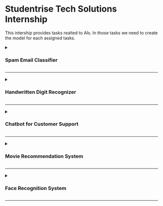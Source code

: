 # Studentrise Tech Solutions Internship

This intership provides tasks realted to AIs. In those tasks we need to create the model for each assigned tasks.

<details>
  
<summary><h3>Spam Email Classifier</h3></summary>

Creating an AI model to classify emails as spam or not spam involves several steps, including data collection, preprocessing, feature extraction, and model training. Here's a step-by-step guide to building such a classifier:

**Step 1:** Data Collection
You can use the Enron email dataset, which is publicly available and commonly used for email classification tasks.

**Step 2:** Data Preprocessing
Preprocessing involves cleaning the text data to make it suitable for feature extraction and model training. Common preprocessing steps include:

Removing HTML tags: Emails often contain HTML content.

Removing special characters and numbers: These are usually not helpful for text classification.

Converting text to lowercase: This ensures uniformity.

Removing stop words: Words like "and", "the", etc., which are not useful for classification.

Stemming or lemmatization: Reducing words to their base forms.

**Step 3:** Feature Extraction
Feature extraction involves converting text data into numerical features that can be used by machine learning algorithms. Common techniques include:

Bag of Words (BoW): Representing text as a set of word frequencies.

Term Frequency-Inverse Document Frequency (TF-IDF): A more refined version of BoW that accounts for the importance of words.

Word Embeddings: Using pre-trained models like Word2Vec or GloVe to convert words into dense vectors.

**Step 4:** Model Training
Several machine learning algorithms can be used to train the classifier, including:

Logistic Regression: A simple and effective baseline model.
Naive Bayes: Particularly suited for text classification tasks.
Support Vector Machines (SVM): Effective for high-dimensional spaces.
Random Forest: An ensemble method that is robust and powerful.
Neural Networks: Including simple feedforward networks or more complex architectures like LSTM or Transformers for advanced performance.
**Step 5:** Model Evaluation
Evaluating the performance of your model using metrics such as accuracy, precision, recall, F1-score, and ROC-AUC.

**Step 6:** Deployment
Deploying the model in a production environment where it can classify incoming emails in real-time.

Here’s a simplified implementation using Python and common libraries like Scikit-learn, NLTK, and Pandas:

python
```
import pandas as pd
import numpy as np
from sklearn.model_selection import train_test_split
from sklearn.feature_extraction.text import TfidfVectorizer
from sklearn.naive_bayes import MultinomialNB
from sklearn.metrics import accuracy_score, precision_score, recall_score, f1_score
import re
import nltk
from nltk.corpus import stopwords

# Download stopwords
nltk.download('stopwords')

# Load the dataset (assuming it's already downloaded and extracted)
emails = pd.read_csv('enron_emails.csv')

# Preprocessing function
def preprocess_text(text):
    # Remove HTML tags
    text = re.sub(r'<.*?>', '', text)
    # Remove special characters and numbers
    text = re.sub(r'\W', ' ', text)
    text = re.sub(r'\d', ' ', text)
    # Convert to lowercase
    text = text.lower()
    # Remove stop words
    stop_words = set(stopwords.words('english'))
    text = ' '.join(word for word in text.split() if word not in stop_words)
    return text

# Apply preprocessing
emails['clean_text'] = emails['message'].apply(preprocess_text)

# Feature extraction
vectorizer = TfidfVectorizer(max_features=3000)
X = vectorizer.fit_transform(emails['clean_text']).toarray()
y = emails['label']  # Assuming 'label' is the column with spam/ham labels

# Split the data
X_train, X_test, y_train, y_test = train_test_split(X, y, test_size=0.2, random_state=42)

# Train a model
model = MultinomialNB()
model.fit(X_train, y_train)

# Predict and evaluate
y_pred = model.predict(X_test)

# Evaluation metrics
accuracy = accuracy_score(y_test, y_pred)
precision = precision_score(y_test, y_pred, pos_label='spam')
recall = recall_score(y_test, y_pred, pos_label='spam')
f1 = f1_score(y_test, y_pred, pos_label='spam')

print(f'Accuracy: {accuracy}')
print(f'Precision: {precision}')
print(f'Recall: {recall}')
print(f'F1 Score: {f1}')
```

</details>

---

<details>
<summary><h3>Handwritten Digit Recognizer</h3></summary>
To develop a handwritten digit recognizer using the MNIST dataset, you can follow these steps:

1. **Set Up the Environment:**
   Ensure you have the necessary libraries installed. You will need TensorFlow/Keras for the neural network, and Tkinter or another GUI library for the interface.
   ```bash
   pip install tensorflow numpy matplotlib
   ```

2. **Load and Preprocess the MNIST Dataset:**
   Load the dataset, normalize the pixel values, and split the data into training and testing sets.
   ```python
   import tensorflow as tf
   from tensorflow.keras.datasets import mnist

   (x_train, y_train), (x_test, y_test) = mnist.load_data()
   x_train, x_test = x_train / 255.0, x_test / 255.0

   x_train = x_train.reshape(-1, 28, 28, 1)
   x_test = x_test.reshape(-1, 28, 28, 1)
   ```

3. **Build the CNN Model:**
   Define a convolutional neural network using Keras.
   ```python
   from tensorflow.keras.models import Sequential
   from tensorflow.keras.layers import Conv2D, MaxPooling2D, Flatten, Dense

   model = Sequential([
       Conv2D(32, kernel_size=(3, 3), activation='relu', input_shape=(28, 28, 1)),
       MaxPooling2D(pool_size=(2, 2)),
       Conv2D(64, kernel_size=(3, 3), activation='relu'),
       MaxPooling2D(pool_size=(2, 2)),
       Flatten(),
       Dense(128, activation='relu'),
       Dense(10, activation='softmax')
   ])

   model.compile(optimizer='adam', loss='sparse_categorical_crossentropy', metrics=['accuracy'])
   ```

4. **Train the Model:**
   Train the model with the training data.
   ```python
   model.fit(x_train, y_train, epochs=5, validation_data=(x_test, y_test))
   ```

5. **Evaluate the Model:**
   Evaluate the model's performance on the test data.
   ```python
   test_loss, test_acc = model.evaluate(x_test, y_test)
   print(f'Test accuracy: {test_acc}')
   ```

6. **Create the GUI:**
   Use Tkinter to create a simple GUI where users can draw digits.
   ```python
   import tkinter as tk
   from PIL import Image, ImageDraw, ImageOps
   import numpy as np

   class DigitRecognizerApp(tk.Tk):
       def __init__(self, model):
           super().__init__()
           self.title("Handwritten Digit Recognizer")
           self.canvas = tk.Canvas(self, width=200, height=200, bg='white')
           self.canvas.pack()
           self.button_predict = tk.Button(self, text="Predict", command=self.predict_digit)
           self.button_predict.pack()
           self.button_clear = tk.Button(self, text="Clear", command=self.clear_canvas)
           self.button_clear.pack()
           self.model = model
           self.image = Image.new('L', (200, 200), 255)
           self.draw = ImageDraw.Draw(self.image)
           self.canvas.bind('<B1-Motion>', self.paint)

       def paint(self, event):
           x1, y1 = (event.x - 5), (event.y - 5)
           x2, y2 = (event.x + 5), (event.y + 5)
           self.canvas.create_oval(x1, y1, x2, y2, fill='black')
           self.draw.ellipse([x1, y1, x2, y2], fill='black')

       def predict_digit(self):
           image = self.image.resize((28, 28)).convert('L')
           image = ImageOps.invert(image)
           image = np.array(image) / 255.0
           image = image.reshape(1, 28, 28, 1)
           prediction = self.model.predict(image)
           digit = np.argmax(prediction)
           tk.messagebox.showinfo("Prediction", f"The digit is: {digit}")

       def clear_canvas(self):
           self.canvas.delete("all")
           self.draw.rectangle([0, 0, 200, 200], fill='white')

   if __name__ == "__main__":
       app = DigitRecognizerApp(model)
       app.mainloop()
   ```
</details>

------
<details>
<summary><h3>Chatbot for Customer Support</h3></summary>

  To build an AI-powered chatbot for customer support, follow these steps:

1. **Set Up Environment:**
   Ensure you have the necessary tools and libraries. You will need a pre-trained language model API (like OpenAI GPT-3 or Dialogflow), a backend framework (like Flask or Django), and a frontend framework (like React or a mobile framework).

2. **Choose and Set Up the Language Model:**
   - **OpenAI GPT-3:**
     - Sign up and get API access from OpenAI.
     - Install the OpenAI Python client.
       ```bash
       pip install openai
       ```
     - Create a script to handle requests to the GPT-3 API.
       ```python
       import openai

       openai.api_key = 'your_openai_api_key'

       def get_gpt3_response(prompt):
           response = openai.Completion.create(
               engine="text-davinci-003",
               prompt=prompt,
               max_tokens=150
           )
           return response.choices[0].text.strip()
       ```

   - **Google Dialogflow:**
     - Set up a Dialogflow project and create an agent.
     - Integrate Dialogflow with your backend using its API.

3. **Build the Backend:**
   Use a backend framework like Flask to handle user queries and interact with the language model API.
   ```python
   from flask import Flask, request, jsonify
   from your_gpt3_module import get_gpt3_response  # Import the function you created

   app = Flask(__name__)

   @app.route('/chat', methods=['POST'])
   def chat():
       user_message = request.json.get('message')
       response = get_gpt3_response(user_message)
       return jsonify({'response': response})

   if __name__ == '__main__':
       app.run(debug=True)
   ```

4. **Build the Frontend:**
   Use a frontend framework like React to create a user interface for the chatbot.
   ```jsx
   // App.js (React)
   import React, { useState } from 'react';
   import axios from 'axios';

   function App() {
       const [message, setMessage] = useState('');
       const [response, setResponse] = useState('');

       const handleSend = async () => {
           const result = await axios.post('http://localhost:5000/chat', { message });
           setResponse(result.data.response);
       };

       return (
           <div className="App">
               <h1>Customer Support Chatbot</h1>
               <input
                   type="text"
                   value={message}
                   onChange={(e) => setMessage(e.target.value)}
               />
               <button onClick={handleSend}>Send</button>
               <p>{response}</p>
           </div>
       );
   }

   export default App;
   ```

5. **Deploy the Application:**
   - **Backend:** Deploy the Flask backend on a platform like Heroku, AWS, or any other cloud service.
   - **Frontend:** Deploy the React frontend on a platform like Netlify, Vercel, or any web hosting service.

6. **Integrate and Test:**
   Ensure the frontend and backend are properly integrated and test the chatbot with various customer support queries.

By following these steps, you can build and deploy an AI-powered chatbot for customer support that uses a pre-trained language model to handle and respond to user queries effectively.

</details>

------

<details>

<summary><h3>Movie Recommendation System</h3></summary>

To develop a movie recommendation system using collaborative filtering or content-based filtering, follow these steps:

1. **Set Up the Environment:**
   Ensure you have the necessary libraries installed. You will need pandas, NumPy, and scikit-learn for data processing and modeling.
   ```bash
   pip install pandas numpy scikit-learn
   ```

2. **Collect and Preprocess the Data:**
   Use the MovieLens dataset, which is a widely used dataset for movie recommendations. Download the dataset and preprocess it.
   ```python
   import pandas as pd

   # Load datasets
   ratings = pd.read_csv('path/to/ratings.csv')
   movies = pd.read_csv('path/to/movies.csv')

   # Merge datasets
   data = pd.merge(ratings, movies, on='movieId')
   ```

3. **Implement Collaborative Filtering:**
   - **User-Based Collaborative Filtering:**
     Calculate the similarity between users and recommend movies based on similar users' preferences.
     ```python
     from sklearn.metrics.pairwise import cosine_similarity

     # Create user-item matrix
     user_item_matrix = data.pivot_table(index='userId', columns='title', values='rating')

     # Fill NaN with 0
     user_item_matrix = user_item_matrix.fillna(0)

     # Calculate cosine similarity between users
     user_similarity = cosine_similarity(user_item_matrix)

     # Convert to DataFrame
     user_similarity_df = pd.DataFrame(user_similarity, index=user_item_matrix.index, columns=user_item_matrix.index)

     def get_user_based_recommendations(user_id, n_recommendations=5):
         # Get similar users
         similar_users = user_similarity_df[user_id].sort_values(ascending=False).index[1:]
         # Get movies rated by similar users
         similar_users_ratings = user_item_matrix.loc[similar_users]
         # Calculate weighted average of ratings
         recommended_movies = similar_users_ratings.mean(axis=0).sort_values(ascending=False).head(n_recommendations)
         return recommended_movies.index.tolist()

     # Example usage
     print(get_user_based_recommendations(user_id=1))
     ```

   - **Item-Based Collaborative Filtering:**
     Calculate the similarity between items (movies) and recommend movies similar to ones the user has liked.
     ```python
     # Transpose user-item matrix to item-user matrix
     item_user_matrix = user_item_matrix.T

     # Calculate cosine similarity between movies
     item_similarity = cosine_similarity(item_user_matrix)

     # Convert to DataFrame
     item_similarity_df = pd.DataFrame(item_similarity, index=item_user_matrix.index, columns=item_user_matrix.index)

     def get_item_based_recommendations(movie_title, n_recommendations=5):
         # Get similar movies
         similar_movies = item_similarity_df[movie_title].sort_values(ascending=False).index[1:n_recommendations+1]
         return similar_movies.tolist()

     # Example usage
     print(get_item_based_recommendations(movie_title='Toy Story (1995)'))
     ```

4. **Implement Content-Based Filtering:**
   Calculate the similarity between movies based on their content features (e.g., genres, directors, actors).
   ```python
   from sklearn.feature_extraction.text import TfidfVectorizer
   from sklearn.metrics.pairwise import linear_kernel

   # Create TF-IDF matrix for movie genres
   tfidf = TfidfVectorizer(stop_words='english')
   tfidf_matrix = tfidf.fit_transform(movies['genres'])

   # Calculate cosine similarity between movies
   cosine_sim = linear_kernel(tfidf_matrix, tfidf_matrix)

   # Create a series with movie titles as index
   indices = pd.Series(movies.index, index=movies['title']).drop_duplicates()

   def get_content_based_recommendations(movie_title, n_recommendations=5):
       idx = indices[movie_title]
       sim_scores = list(enumerate(cosine_sim[idx]))
       sim_scores = sorted(sim_scores, key=lambda x: x[1], reverse=True)
       sim_scores = sim_scores[1:n_recommendations+1]
       movie_indices = [i[0] for i in sim_scores]
       return movies['title'].iloc[movie_indices].tolist()

   # Example usage
   print(get_content_based_recommendations(movie_title='Toy Story (1995)'))
   ```

5. **Evaluation and Deployment:**
   Evaluate the performance of your recommendation system using metrics such as precision, recall, or RMSE. Once satisfied with the performance, you can deploy the system using a web framework like Flask or Django, or integrate it into an existing application.

By following these steps, you can create a movie recommendation system using collaborative filtering or content-based filtering. Adjust the algorithms and parameters as needed to optimize the recommendations.

</details>

------

<details>

<summary><h3>Face Recognition System</h3></summary>

To build an AI-based face recognition system that can detect and recognize faces in real-time, follow these steps:

1. **Set Up the Environment:**
   Ensure you have the necessary libraries installed. You will need OpenCV, dlib, and face recognition libraries.
   ```bash
   pip install opencv-python dlib face_recognition
   ```

2. **Face Detection:**
   Use a pre-trained face detection model such as MTCNN or Haar Cascades.
   ```python
   import cv2

   # Load Haar Cascade for face detection
   face_cascade = cv2.CascadeClassifier(cv2.data.haarcascades + 'haarcascade_frontalface_default.xml')

   def detect_faces(image):
       gray = cv2.cvtColor(image, cv2.COLOR_BGR2GRAY)
       faces = face_cascade.detectMultiScale(gray, scaleFactor=1.1, minNeighbors=5, minSize=(30, 30))
       return faces
   ```

3. **Face Recognition:**
   Use a pre-trained face recognition model like FaceNet or VGGFace. The `face_recognition` library uses dlib's facial recognition capabilities.
   ```python
   import face_recognition
   import numpy as np

   def encode_faces(image):
       face_encodings = face_recognition.face_encodings(image)
       return face_encodings

   # Load known faces and their encodings
   known_face_encodings = []
   known_face_names = []

   # Example: Load an image and encode the face
   image = face_recognition.load_image_file("path/to/known_person.jpg")
   encoding = face_recognition.face_encodings(image)[0]
   known_face_encodings.append(encoding)
   known_face_names.append("Person Name")
   ```

4. **Recognize Faces in Real-Time:**
   Use OpenCV to capture video and recognize faces in real-time.
   ```python
   video_capture = cv2.VideoCapture(0)

   while True:
       ret, frame = video_capture.read()
       rgb_frame = frame[:, :, ::-1]

       # Detect faces
       faces = detect_faces(frame)

       # Recognize faces
       face_encodings = encode_faces(rgb_frame)
       face_names = []

       for face_encoding in face_encodings:
           matches = face_recognition.compare_faces(known_face_encodings, face_encoding)
           name = "Unknown"

           face_distances = face_recognition.face_distance(known_face_encodings, face_encoding)
           best_match_index = np.argmin(face_distances)
           if matches[best_match_index]:
               name = known_face_names[best_match_index]

           face_names.append(name)

       # Display the results
       for (x, y, w, h), name in zip(faces, face_names):
           cv2.rectangle(frame, (x, y), (x+w, y+h), (0, 255, 0), 2)
           cv2.putText(frame, name, (x, y-10), cv2.FONT_HERSHEY_SIMPLEX, 0.9, (0, 255, 0), 2)

       cv2.imshow('Video', frame)

       if cv2.waitKey(1) & 0xFF == ord('q'):
           break

   video_capture.release()
   cv2.destroyAllWindows()
   ```

5. **Training Your Own Face Recognition Model:**
   If you want to train your own model, you can use a deep learning framework like TensorFlow or PyTorch. Here's an example using FaceNet with TensorFlow:
   ```python
   import tensorflow as tf
   from tensorflow.keras.models import load_model

   # Load pre-trained FaceNet model
   model = load_model('path/to/facenet_model.h5')

   def get_face_embedding(model, face_pixels):
       face_pixels = face_pixels.astype('float32')
       mean, std = face_pixels.mean(), face_pixels.std()
       face_pixels = (face_pixels - mean) / std
       samples = np.expand_dims(face_pixels, axis=0)
       yhat = model.predict(samples)
       return yhat[0]
   ```

By following these steps, you can build an AI-based face recognition system that detects and recognizes faces in real-time. Adjust the model and parameters according to your specific requirements.
</details>

-------
